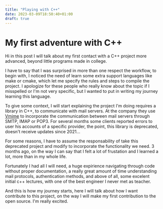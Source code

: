 ```yaml
---
title: "Playing with C++"
date: 2023-03-09T18:50:40+01:00
draft: true
---
```


# My first adventure with C++

Hi in this post I will talk about my first contact with a C++ project more advanced, beyond little programs made in college.  

I have to say that I was surprised in more than one respect the workflow, to begin with, I noticed the need of learn some extra support languages like make or cmake, which let me specify the rules and steps to compile the project. I apologize for these people who really know about the topic if I misspelled or I'm not very specific, but I wanted to put in writing my journey learning this language.   

To give some context, I will start explaining the project I'm doing requires a library in C++, to communicate with mail servers. At the company they use [Vmime](https://github.com/kisli/vmime) to incorporate the communication between mail servers through SMTP, IMAP or POP3.
For several months some clients reported errors to user his accounts of a specific provider, the point, this library is deprecated, doesn't receive updates since 2021...

For some reasons, I have to assume the responsability of take this deprecated project and modify to incorporate the functionality we need. 3 months ago, on the way I can say that I felt a lot of frustation and I learned a lot, more than in my whole life. 

Fortunately I had all I will need, a huge expirience navigating through code without proper documentation, a really great amount of time understanding mail protocols, authentication methods, and above of all, some excelent initial c++ lectures, with one of the best engineer I never met as teacher.  

And this is how my journey starts, here I will talk about how I want contribute to this project, on the way I will make my first contribution to the open source. I'm really excited.